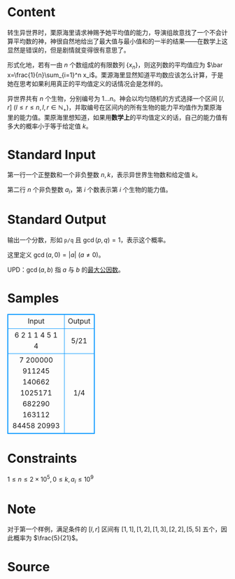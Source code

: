 
# Content

转生异世界时，栗原海里请求神赐予她平均值的能力，导演组故意找了一个不会计算平均数的神，神很自然地给出了最大值与最小值和的一半的结果——在数学上这显然是错误的，但是剧情就变得很有意思了。

形式化地，若有一由 $n$ 个数组成的有限数列 $\{x_n\}$，则这列数的平均值应为 $\bar x=\frac{1}{n}\sum_{i=1}^n x_i$。栗源海里显然知道平均数应该怎么计算，于是她在思考如果利用真正的平均值定义的话情况会是怎样的。

异世界共有 $n$ 个生物，分别编号为 $1\ldots n$。神会以均匀随机的方式选择一个区间 $[l,r]\ (l\le r\le n,l,r\in \mathbb{N}_+)$，并取编号在区间内的所有生物的能力平均值作为栗原海里的能力值。栗原海里想知道，如果用**数学上**的平均值定义的话，自己的能力值有多大的概率小于等于给定值 $k$。

# Standard Input

第一行一个正整数和一个非负整数 $n,k$，表示异世界生物数和给定值 $k$。

第二行 $n$ 个非负整数 $a_i$，第 $i$ 个数表示第 $i$ 个生物的能力值。

# Standard Output

输出一个分数，形如 `p/q` 且 $\gcd(p,q)=1$，表示这个概率。

这里定义 $\gcd(a,0)=|a|\ (a\neq 0)$。

UPD：$\gcd(a,b)$ 指 $a$ 与 $b$ 的[最大公因数](https://baike.baidu.com/item/%E6%9C%80%E5%A4%A7%E5%85%AC%E7%BA%A6%E6%95%B0/869308?fromtitle=%E6%9C%80%E5%A4%A7%E5%85%AC%E5%9B%A0%E6%95%B0&fromid=869104&fr=aladdin)。

# Samples

<style>
        table,table tr th, table tr td { border:1px solid #0094ff; }
        table { width: 200px; min-height: 25px; line-height: 25px; text-align: center; border-collapse: collapse;}   
    </style>
<table>
	<tr>
		<td>Input</td>
		<td>Output</td>
	</tr>
<tr><td>6 2
1 1 4 5 1 4</td><td>5/21</td></tr><tr><td>7 200000
911245 140662 1025171 682290 163112 84458 20993</td><td>1/4</td></tr></table>


# Constraints

$1\le n\le 2\times 10^5,0\le k,a_i\le 10^9$

# Note

对于第一个样例，满足条件的 $[l,r]$ 区间有 $[1,1],[1,2],[1,3],[2,2],[5,5]$ 五个，因此概率为 $\frac{5}{21}$。

# Source


